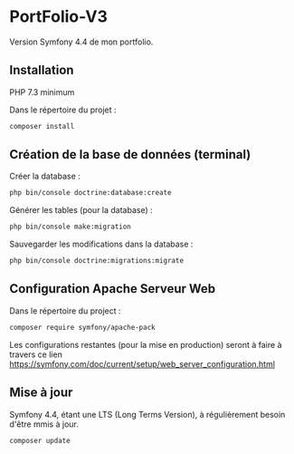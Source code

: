 # PortFolio-V3

Version Symfony 4.4 de mon portfolio.

## Installation

PHP 7.3 minimum

Dans le répertoire du projet : 

```bash
composer install
```

## Création de la base de données (terminal)

Créer la database :
```bash
php bin/console doctrine:database:create
```


Générer les tables (pour la database) :
```bash
php bin/console make:migration
```


Sauvegarder les modifications dans la database :
```bash
php bin/console doctrine:migrations:migrate
```


## Configuration Apache Serveur Web

Dans le répertoire du project :
```bash
composer require symfony/apache-pack
```

Les configurations restantes (pour la mise en production) seront à faire à travers ce lien https://symfony.com/doc/current/setup/web_server_configuration.html

## Mise à jour

Symfony 4.4, étant une LTS (Long Terms Version), à régulièrement besoin d'être mmis à jour.
```bash
composer update
```

